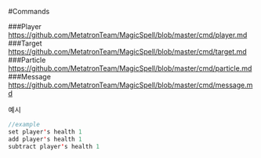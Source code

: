 #Commands

###Player
https://github.com/MetatronTeam/MagicSpell/blob/master/cmd/player.md
###Target
https://github.com/MetatronTeam/MagicSpell/blob/master/cmd/target.md
###Particle
https://github.com/MetatronTeam/MagicSpell/blob/master/cmd/particle.md
###Message
https://github.com/MetatronTeam/MagicSpell/blob/master/cmd/message.md

예시
```java
//example
set player's health 1
add player's health 1
subtract player's health 1
```
